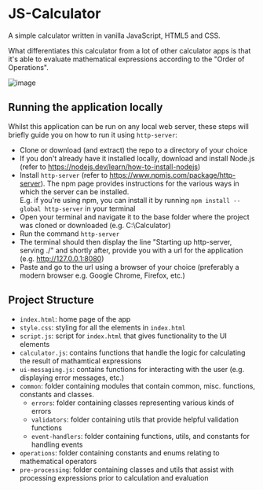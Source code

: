 # JS-Calculator

A simple calculator written in vanilla JavaScript, HTML5 and CSS. 

What differentiates this calculator from a lot of other calculator apps is 
that it's able to evaluate mathematical expressions according to the "Order of Operations".

![image](https://user-images.githubusercontent.com/41521247/173786474-b4849e5c-b9d9-4d0a-a43d-63c36e726cec.png)


## Running the application locally

Whilst this application can be run on any local web server, these steps will briefly guide you on how to run it using `http-server`:

- Clone or download (and extract) the repo to a directory of your choice
- If you don't already have it installed locally, download and install Node.js (refer to https://nodejs.dev/learn/how-to-install-nodejs)
- Install `http-server` (refer to https://www.npmjs.com/package/http-server). The npm page provides instructions for the various ways in which the server can be installed. <br> E.g. if you're using npm, you can install it by running
    `npm install --global http-server` in your terminal
 -  Open your terminal and navigate it to the base folder where the project was cloned or downloaded (e.g. C:\Calculator)
 - Run the command `http-server`
 - The terminal should then display the line "Starting up http-server, serving ./" and shortly after, provide you with a url for the application (e.g. http://127.0.0.1:8080)
 - Paste and go to the url using a browser of your choice (preferably a modern browser e.g. Google Chrome, Firefox, etc.)

## Project Structure

- `index.html`: home page of the app
- `style.css`: styling for all the elements in `index.html`
- `script.js`: script for `index.html` that gives functionality to the UI elements
- `calculator.js`: contains functions that handle the logic for calculating the result of mathamtical expressions
- `ui-messaging.js`: contains functions for interacting with the user (e.g. displaying error messages, etc.)
- `common`: folder containing modules that contain common, misc. functions, constants and classes.
  - `errors`: folder containing classes representing various kinds of errors
  - `validators`: folder containing utils that provide helpful validation functions
  - `event-handlers`: folder containing functions, utils, and constants for handling events
- `operations`: folder containing constants and enums relating to mathematical operators
- `pre-processing`: folder containing classes and utils that assist with processing expressions prior to calculation and evaluation


